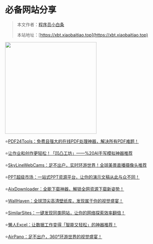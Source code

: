 # 必备网站分享

> 本文作者：[程序员小白条](https://github.com/luoye6)
>
> 本站地址：[https://xbt.xiaobaitiao.top](https://xbt.xiaobaitiao.top)

<img src="https://pic.yupi.icu/5563/202507082004834.png" width="300" height="300" />

⭐️[PDF24Tools：免费且强大的在线PDF处理神器，解决所有PDF难题！](PDF24%20Tools：免费且强大的在线PDF处理神器，解决所有PDF难题！.md)

⭐️[让作业和创作更轻松！「凹凸工坊」——%20AI手写模拟神器推荐](让作业和创作更轻松！「凹凸工坊」——%20AI手写模拟神器推荐.md)

⭐️[SkyLineWebCams：足不出户，实时环游世界！全球美景直播摄像头推荐](SkyLineWebCams：足不出户，实时环游世界！全球美景直播摄像头推荐.md)

⭐️[PPT超级市场：一站式PPT资源平台，让你的演示文稿从此与众不同！](PPT超级市场：一站式PPT资源平台，让你的演示文稿从此与众不同！.md)

⭐️[AixDownloader：全能下载神器，解锁全网资源下载新姿势！](AixDownloader：全能下载神器，解锁全网资源下载新姿势！.md)

⭐️[WallHaven：全球顶尖高清壁纸库，发现属于你的视觉盛宴！](WallHaven：全球顶尖高清壁纸库，发现属于你的视觉盛宴！.md)

⭐️[SimilarSites：一键发现同类网站，让你的网络探索效率翻倍！](SimilarSites：一键发现同类网站，让你的网络探索效率翻倍！.md)

⭐️[懒人Excel：让数据工作变得「智能又轻松」的神器推荐！](懒人Excel：让数据工作变得「智能又轻松」的神器推荐！.md)

⭐️[AirPano：足不出户，360°环游世界的视觉盛宴！](AirPano：足不出户，360°环游世界的视觉盛宴！.md)
